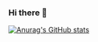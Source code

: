 ### Hi there 👋

[![Anurag's GitHub stats](https://github-readme-stats.vercel.app/api?username=sebasphere&count_private=true&theme=dark)](https://github.com/anuraghazra/github-readme-stats)
